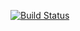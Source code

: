 [![Build Status](https://travis-ci.com/IuliaCristea/Shop-them-all.svg?branch=master)](https://travis-ci.com/IuliaCristea/Shop-them-all)
